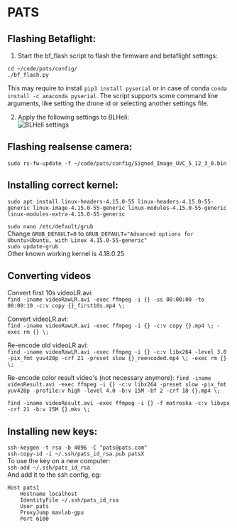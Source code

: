 # PATS

## Flashing Betaflight:

1. Start the bf_flash script to flash the firmware and betaflight settings:
```
cd ~/code/pats/config/
./bf_flash.py
```
This may require to install `pip3 install pyserial` or in case of conda `conda install -c anaconda pyserial`.
The script supports some command line arguments, like setting the drone id or selecting another settings file.

2. Apply the following settings to BLHeli:  
![BLHeli settings](https://github.com/pats-drones/pats/blob/master/doc/BLHeliSettings.png)

## Flashing realsense camera:
`sudo rs-fw-update -f ~/code/pats/config/Signed_Image_UVC_5_12_3_0.bin`

## Installing correct kernel:
`sudo apt install linux-headers-4.15.0-55 linux-headers-4.15.0-55-generic linux-image-4.15.0-55-generic linux-modules-4.15.0-55-generic linux-modules-extra-4.15.0-55-generic`  

`sudo nano /etc/default/grub`  
Change `GRUB_DEFAULT=0` to `GRUB_DEFAULT="Advanced options for Ubuntu>Ubuntu, with Linux 4.15.0-55-generic"`  
`sudo update-grub`  
Other known working kernel is 4.18.0.25

## Converting videos
Convert first 10s videoLR.avi:  
`find -iname videoRawLR.avi -exec ffmpeg -i {} -ss 00:00:00 -to 00:00:10 -c:v copy {}_first10s.mp4 \;` 

Convert videoLR.avi:  
`find -iname videoRawLR.avi -exec ffmpeg -i {} -c:v copy {}.mp4 \; -exec rm {} \;` 

Re-encode old videoLR.avi:  
`find -iname videoRawLR.avi -exec ffmpeg -i {} -c:v libx264 -level 3.0 -pix_fmt yuv420p -crf 21 -preset slow {}_reencoded.mp4 \; -exec rm {} \;` 

Re-encode color result video's (not necessary anymore):
`find -iname videoResult.avi -exec ffmpeg -i {} -c:v libx264 -preset slow -pix_fmt yuv420p -profile:v high -level 4.0 -b:v 15M -bf 2 -crf 18 {}.mp4 \;`

`find -iname videoResult.avi -exec ffmpeg -i {} -f matroska -c:v libvpx -crf 21 -b:v 15M {}.mkv \;` 


## Installing new keys:  
`ssh-keygen -t rsa -b 4096 -C "pats@pats.com"`  
`ssh-copy-id -i ~/.ssh/pats_id_rsa.pub patsX`  
To use the key on a new computer:  
`ssh-add ~/.ssh/pats_id_rsa`  
And add it to the ssh config, eg:  
```
Host pats1
	Hostname localhost
	IdentityFile ~/.ssh/pats_id_rsa
	User pats
	ProxyJump mavlab-gpu
	Port 6100
```  

